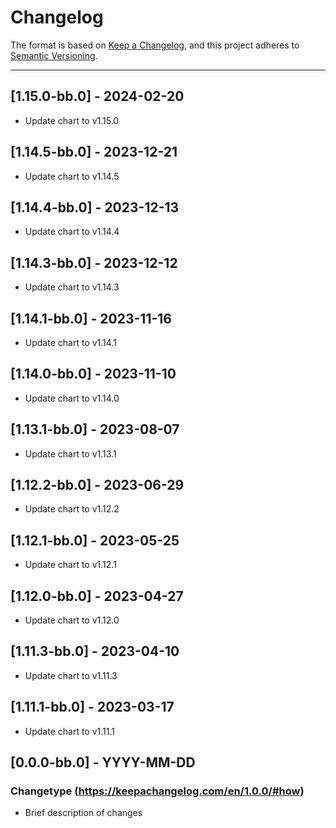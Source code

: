 # Changelog

The format is based on [Keep a Changelog](https://keepachangelog.com/en/1.0.0/), and this project adheres to [Semantic Versioning](https://semver.org/spec/v2.0.0.html).

---
## [1.15.0-bb.0] - 2024-02-20
- Update chart to v1.15.0

## [1.14.5-bb.0] - 2023-12-21
- Update chart to v1.14.5

## [1.14.4-bb.0] - 2023-12-13
- Update chart to v1.14.4

## [1.14.3-bb.0] - 2023-12-12
- Update chart to v1.14.3

## [1.14.1-bb.0] - 2023-11-16
- Update chart to v1.14.1

## [1.14.0-bb.0] - 2023-11-10
- Update chart to v1.14.0

## [1.13.1-bb.0] - 2023-08-07
- Update chart to v1.13.1

## [1.12.2-bb.0] - 2023-06-29
- Update chart to v1.12.2

## [1.12.1-bb.0] - 2023-05-25
- Update chart to v1.12.1

## [1.12.0-bb.0] - 2023-04-27
- Update chart to v1.12.0


## [1.11.3-bb.0] - 2023-04-10
- Update chart to v1.11.3

## [1.11.1-bb.0] - 2023-03-17
- Update chart to v1.11.1

## [0.0.0-bb.0] - YYYY-MM-DD
### Changetype (https://keepachangelog.com/en/1.0.0/#how)
- Brief description of changes
